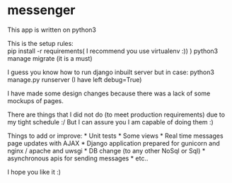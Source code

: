 # messenger
This app is written on python3 

This is the setup rules:    
    pip install -r requirements( I recommend you use virtualenv :)) )
    python3 manage migrate (it is a must)

I guess you know how to run django inbuilt server but in case:
    python3 manage.py runserver (I have left debug=True)

I have made some design changes because there was a lack of some mockups of pages.

There are things that I did not do (to meet production requirements) due to my tight schedule :/ But I can assure you I am capable of doing them :)

Things to add or improve:
    * Unit tests
    * Some views
    * Real time messages page updates with AJAX
    * Django application prepared for gunicorn and nginx / apache and uwsgi
    * DB change (to any other NoSql or Sql)
    * asynchronous apis for sending messages
    * etc..  

I hope you like it :)